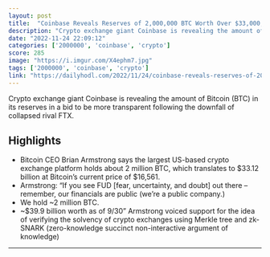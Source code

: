 ```yaml
---
layout: post
title:  "Coinbase Reveals Reserves of 2,000,000 BTC Worth Over $33,000,000,000 - The Daily Hodl"
description: "Crypto exchange giant Coinbase is revealing the amount of Bitcoin (BTC) in its reserves in a bid to be more transparent following the downfall of collapsed rival FTX."
date: "2022-11-24 22:09:12"
categories: ['2000000', 'coinbase', 'crypto']
score: 285
image: "https://i.imgur.com/X4ephm7.jpg"
tags: ['2000000', 'coinbase', 'crypto']
link: "https://dailyhodl.com/2022/11/24/coinbase-reveals-reserves-of-2000000-btc-worth-over-33000000000/"
---
```


Crypto exchange giant Coinbase is revealing the amount of Bitcoin (BTC) in its reserves in a bid to be more transparent following the downfall of collapsed rival FTX.

## Highlights

- Bitcoin CEO Brian Armstrong says the largest US-based crypto exchange platform holds about 2 million BTC, which translates to $33.12 billion at Bitcoin’s current price of $16,561.
- Armstrong: “If you see FUD [fear, uncertainty, and doubt] out there – remember, our financials are public (we’re a public company.)
- We hold ~2 million BTC.
- ~$39.9 billion worth as of 9/30” Armstrong voiced support for the idea of verifying the solvency of crypto exchanges using Merkle tree and zk-SNARK (zero-knowledge succinct non-interactive argument of knowledge)

---
